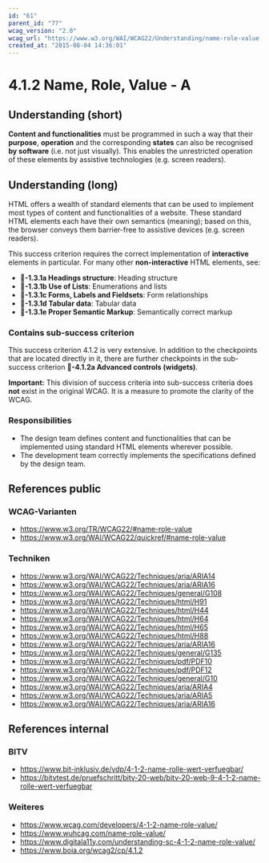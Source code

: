 ```yaml
---
id: "61"
parent_id: "77"
wcag_version: "2.0"
wcag_url: "https://www.w3.org/WAI/WCAG22/Understanding/name-role-value.html"
created_at: "2015-08-04 14:36:01"
---
```


# 4.1.2 Name, Role, Value - A

## Understanding (short)

**Content and functionalities** must be programmed in such a way that their **purpose**, **operation** and the corresponding **states** can also be recognised **by software** (i.e. not just visually). This enables the unrestricted operation of these elements by assistive technologies (e.g. screen readers).

## Understanding (long)

HTML offers a wealth of standard elements that can be used to implement most types of content and functionalities of a website. These standard HTML elements each have their own semantics (meaning); based on this, the browser conveys them barrier-free to assistive devices (e.g. screen readers).

This success criterion requires the correct implementation of **interactive** elements in particular. For many other **non-interactive** HTML elements, see:

- **📜-1.3.1a Headings structure**: Heading structure
- **📜-1.3.1b Use of Lists**: Enumerations and lists
- **📜-1.3.1c Forms, Labels and Fieldsets**: Form relationships
- **📜-1.3.1d Tabular data**: Tabular data
- **📜-1.3.1e Proper Semantic Markup**: Semantically correct markup

### Contains sub-success criterion

This success criterion 4.1.2 is very extensive. In addition to the checkpoints that are located directly in it, there are further checkpoints in the sub-success criterion **📜-4.1.2a Advanced controls (widgets)**.

**Important:** This division of success criteria into sub-success criteria does **not** exist in the original WCAG. It is a measure to promote the clarity of the WCAG.

### Responsibilities

- The design team defines content and functionalities that can be implemented using standard HTML elements wherever possible.
- The development team correctly implements the specifications defined by the design team.

## References public

### WCAG-Varianten
- <https://www.w3.org/TR/WCAG22/#name-role-value>
- <https://www.w3.org/WAI/WCAG22/quickref/#name-role-value>

### Techniken
- <https://www.w3.org/WAI/WCAG22/Techniques/aria/ARIA14>
- <https://www.w3.org/WAI/WCAG22/Techniques/aria/ARIA16>
- <https://www.w3.org/WAI/WCAG22/Techniques/general/G108>
- <https://www.w3.org/WAI/WCAG22/Techniques/html/H91>
- <https://www.w3.org/WAI/WCAG22/Techniques/html/H44>
- <https://www.w3.org/WAI/WCAG22/Techniques/html/H64>
- <https://www.w3.org/WAI/WCAG22/Techniques/html/H65>
- <https://www.w3.org/WAI/WCAG22/Techniques/html/H88>
- <https://www.w3.org/WAI/WCAG22/Techniques/aria/ARIA16>
- <https://www.w3.org/WAI/WCAG22/Techniques/general/G135>
- <https://www.w3.org/WAI/WCAG22/Techniques/pdf/PDF10>
- <https://www.w3.org/WAI/WCAG22/Techniques/pdf/PDF12>
- <https://www.w3.org/WAI/WCAG22/Techniques/general/G10>
- <https://www.w3.org/WAI/WCAG22/Techniques/aria/ARIA4>
- <https://www.w3.org/WAI/WCAG22/Techniques/aria/ARIA5>
- <https://www.w3.org/WAI/WCAG22/Techniques/aria/ARIA16>

## References internal

### BITV
- <https://www.bit-inklusiv.de/vdp/4-1-2-name-rolle-wert-verfuegbar/>
- <https://bitvtest.de/pruefschritt/bitv-20-web/bitv-20-web-9-4-1-2-name-rolle-wert-verfuegbar>

### Weiteres
- <https://www.wcag.com/developers/4-1-2-name-role-value/>
- <https://www.wuhcag.com/name-role-value/>
- <https://www.digitala11y.com/understanding-sc-4-1-2-name-role-value/>
- <https://www.boia.org/wcag2/cp/4.1.2>